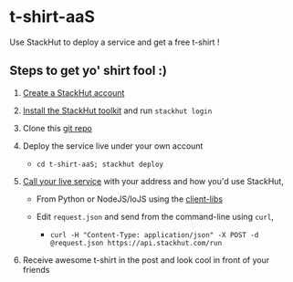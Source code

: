 # t-shirt-aaS

Use StackHut to deploy a service and get a free t-shirt !

## Steps to get yo' shirt fool :)

1. [Create a StackHut account](http://www.stackhut.com)
1. [Install the StackHut toolkit](https://stackhut.readthedocs.org/en/latest/getting_started/installation.html) and run `stackhut login`
1. Clone this [git repo](https://github.com/StackHut/t-shirt-aaS) 
1. Deploy the service live under your own account
    * `cd t-shirt-aaS; stackhut deploy`
1. [Call your live service](https://stackhut.readthedocs.org/en/latest/using_service/index.html) with your address and how you'd use StackHut,

    * From Python or NodeJS/IoJS using the [client-libs](https://stackhut.readthedocs.org/en/latest/using_service/client_libs.html)

    * Edit `request.json` and send from the command-line using `curl`,
        * `curl -H "Content-Type: application/json" -X POST -d @request.json https://api.stackhut.com/run`
 
1. Receive awesome t-shirt in the post and look cool in front of your friends

